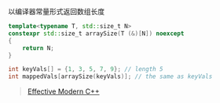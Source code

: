以编译器常量形式返回数组长度
```cpp
template<typename T, std::size_t N>  
constexpr std::size_t arraySize(T (&)[N]) noexcept  
{  
    return N;  
}
```

```cpp
int keyVals[] = {1, 3, 5, 7, 9}; // length 5
int mappedVals[arraySize(keyVals)]; // the same as keyVals
```

> [Effective Modern C++](https://cntransgroup.github.io/EffectiveModernCppChinese/1.DeducingTypes/item1.html#%E6%95%B0%E7%BB%84%E5%AE%9E%E5%8F%82)